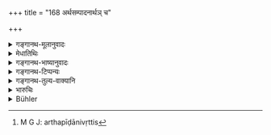 +++
title = "168 अर्थसम्पादनार्थञ् च"

+++

<details><summary>गङ्गानथ-मूलानुवादः</summary>

‘Seeking shelter’, with noble people, has been declared to be of two kinds:—(1) that which is done for the sake of accomplishing a useful purpose, when harassed by enemies, and (2) that in the form of a status.—(168)
</details>

<details><summary>मेधातिथिः</summary>

[^२१७]:
     M G: vyapadeśārthaṃ (the commentary gives this reading as a variant)

**शत्रुभिः पीड्यमानस्य अर्थसंपादनार्थम्** अन्यत्र **संश्रयः** । अर्थः पीडानिवृत्तिः,[^२१८] तत्संपादनार्थं शक्यम् अन्यम् आश्रयेत्, स्वदेशं हित्वा तत्र गच्छेत् । **व्यपदेशश्** **चा**पीडिते ऽपि आगामिपीडापरिहाराय व्यपदेशार्थम् अन्यं संश्रयेत् । "एषो ऽस्य सहायको वर्तते, न शक्यो ऽयम् उपपीडयितुम्" इति व्यपदेशसिद्धिर् न केनचिद् उपपाद्यते । व्यपदेशप्रयोजनसंश्रयो व्यपदेशशब्देनोक्तः सामानाधिकरण्येन । 


[^२१८]:
     M G J: arthapīḍānivṛttis

- पाठान्तरं "व्यपदेशार्थम्" इति । 

- <u>क्व</u> पुनः संश्रयः कर्तव्यः ।

- <u>तद् आह</u> **साधुषु** । ये साधवो राजानस् तेषाम् अन्यतमम् आश्रयेत्, येभ्यः सकाशात् कुसृतिर् नाशङ्क्यते । साधुशब्देन परिभवत्राणसामर्थ्यादयो गुणाः प्रतिपाद्यन्ते ॥ ७.१६८ ॥
</details>

<details><summary>गङ्गानथ-भाष्यानुवादः</summary>

When a king is harassed by bis enemies, he seeks shelter, for the purpose of accomplishing some useful purpose.

The ‘purpose’ to be served is the ceasing of the harassment; and for the attaining of this purpose one should seek shelter with a powerful supporter; *e.g*. giving up his own territory he should go over to the realms of that supporter.

‘*Status*’.—Even though not actually harassed, he shall seek shelter with another king for the purpose of acquiring a status; that would save him from future harassment. The advantage that is secured is that he acquires a status in the eyes of men who realise that ‘he has got such and such a king for his protector, and hence cannot be harassed by others’. The ‘seeking shelter’ for the purpose of acquiring status has been called ‘status’, by regarding the two as co-ordinate.

‘*Vyapadeśārtham*’ is another reading, (‘for the purpose of acquiring status’).

In answer to the question—With whom should he seek shelter?—the text has added—‘*with noble people*’. Shelter should be sought with one of those kings that are noble, at whose hands no ill-treatment could be feared. The term ‘*noble*’ connotes such qualities as *capacity to protect others from harassment*, and so forth.—(168)
</details>

<details><summary>गङ्गानथ-टिप्पन्यः</summary>

This verse is quoted in *Vīramitrodaya* (Rājanīti, p. 326), as describing the two kinds of ‘Refuge’—(*a*) that taken for the purpose of regaining of what has been lost to. the enemy, and (*b*) that taken for the averting of future trouble.
</details>

<details><summary>गङ्गानथ-तुल्य-वाक्यानि</summary>

*Kāmandaka* (9.55).—‘When assaulted by a powerful adversary, a sovereign
should seek shelter inside his forts, whence ho should make vigorous efforts, and, for his own liberation, invoke the assistance of another king more powerful than his assailant.’
</details>

<details><summary>भारुचिः</summary>

महता परेण पीड्यमानस्य संश्रयः तत्संश्रितश् चैनं सर्वयत्नैस् तथात्मकार्यं संपादयेत् । **साधुष्व् अव्यपदेशा**र्थं पापिनापि । संश्रयकारणेनापदा संश्रयेत् । तत्संश्रितो हि समानानाम् अभिभवनीयस् तदा भवति ॥ ७.१६८ ॥
</details>

<details><summary>Bühler</summary>

168	Seeking refuge is declared to be of two kinds, (first) for the purpose of attaining an advantage when one is harassed by enemies, (secondly) in order to become known among the virtuous (as the protege of a powerful king).
</details>
